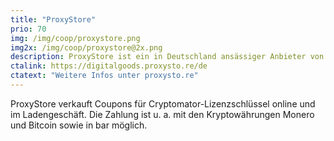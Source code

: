 ```yaml
---
title: "ProxyStore"
prio: 70
img: /img/coop/proxystore.png
img2x: /img/coop/proxystore@2x.png
description: ProxyStore ist ein in Deutschland ansässiger Anbieter von Waren und Dienstleistungen rund um Datenschutz und Privatsphäre.
ctalink: https://digitalgoods.proxysto.re/de
ctatext: "Weitere Infos unter proxysto.re"
---
```


ProxyStore verkauft Coupons für Cryptomator-Lizenzschlüssel online und im Ladengeschäft. Die Zahlung ist u. a. mit den Kryptowährungen Monero und Bitcoin sowie in bar möglich.
